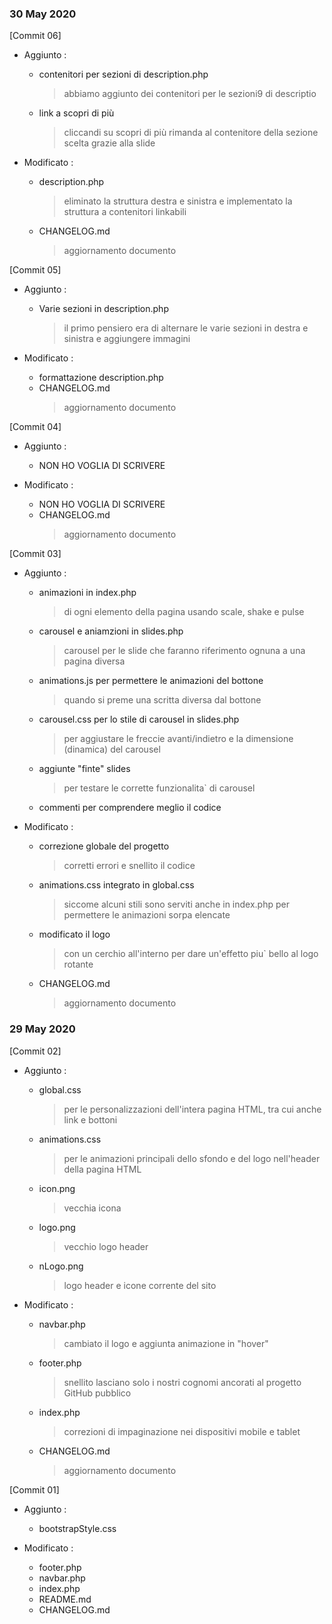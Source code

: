 
### 30 May 2020


[Commit 06]

* Aggiunto :
	* contenitori per sezioni di description.php
		> abbiamo aggiunto dei contenitori per le sezioni9 di descriptio
	* link a scopri di più
		> cliccandi su scopri di più rimanda al contenitore della sezione scelta grazie alla slide	
	
* Modificato :  
	*  description.php
		> eliminato la struttura destra e sinistra e implementato la struttura a contenitori linkabili
	*  CHANGELOG.md
        > aggiornamento documento





[Commit 05]

* Aggiunto :
	* Varie sezioni in description.php
		> il primo pensiero era di alternare le varie sezioni in destra e sinistra e aggiungere immagini
	
* Modificato :  
	*  formattazione description.php
	*  CHANGELOG.md
        > aggiornamento documento





[Commit 04]

* Aggiunto :  
	*  NON HO VOGLIA DI SCRIVERE
		

* Modificato :  
	*  NON HO VOGLIA DI SCRIVERE
	*  CHANGELOG.md
        > aggiornamento documento



[Commit 03]

* Aggiunto :  
	*  animazioni in index.php
		> di ogni elemento della pagina usando scale, shake e pulse
	*  carousel e aniamzioni in slides.php
		> carousel per le slide che faranno riferimento ognuna a una pagina diversa
	*  animations.js per permettere le animazioni del bottone
		> quando si preme una scritta diversa dal bottone
	*  carousel.css per lo stile di carousel in slides.php
		> per aggiustare le freccie avanti/indietro e la dimensione (dinamica) del carousel
	*  aggiunte "finte" slides
		> per testare le corrette funzionalita` di carousel
	*  commenti per comprendere meglio il codice
		

* Modificato :  
	*  correzione globale del progetto
		> corretti errori e snellito il codice
	*  animations.css integrato in global.css
		> siccome alcuni stili sono serviti anche in index.php per permettere le animazioni sorpa elencate
	*  modificato il logo
		> con un cerchio all'interno per dare un'effetto piu` bello al logo rotante
	*  CHANGELOG.md
        > aggiornamento documento



### 29 May 2020



[Commit 02]

* Aggiunto :  
	* global.css  
		> per le personalizzazioni dell'intera pagina HTML, tra cui anche link e bottoni 
	*  animations.css  
	    > per le animazioni principali dello sfondo e del logo nell'header della pagina HTML 
	*  icon.png  
		> vecchia icona
	*  logo.png  
		> vecchio logo header 
	*  nLogo.png  
		> logo header e icone corrente del sito

* Modificato :  
	* navbar.php  
		> cambiato il logo e aggiunta animazione in "hover"
	*  footer.php  
		> snellito lasciano solo i nostri cognomi ancorati al progetto GitHub pubblico
	*  index.php  
		> correzioni di impaginazione nei dispositivi mobile e tablet
	*  CHANGELOG.md
        > aggiornamento documento



[Commit 01]

* Aggiunto :  
	*  bootstrapStyle.css  

* Modificato :  
	*  footer.php  
	*  navbar.php  
	*  index.php  
	*  README.md  
	*  CHANGELOG.md  
